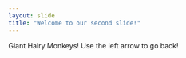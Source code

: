 ```yaml
---
layout: slide
title: "Welcome to our second slide!"
---
```

Giant Hairy Monkeys!
Use the left arrow to go back!
